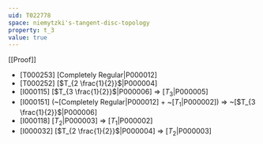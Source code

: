 ```yaml
---
uid: T022778
space: niemytzki's-tangent-disc-topology
property: t_3
value: true
---
```

[[Proof]]

* [T000253] [Completely Regular|P000012]
* [T000252] [$T_{2 \frac{1}{2}}$|P000004]
* [I000115] [$T_{3 \frac{1}{2}}$|P000006] => [$T_3$|P000005]
* [I000151] (~[Completely Regular|P000012] + ~[$T_1$|P000002]) => ~[$T_{3 \frac{1}{2}}$|P000006]
* [I000118] [$T_2$|P000003] => [$T_1$|P000002]
* [I000032] [$T_{2 \frac{1}{2}}$|P000004] => [$T_2$|P000003]

